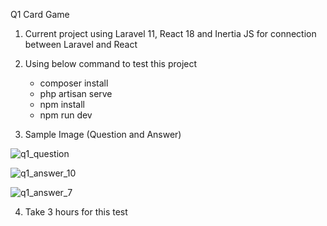 Q1 Card Game
1. Current project using Laravel 11, React 18 and Inertia JS for connection between Laravel and React
2. Using below command to test this project
    - composer install
    - php artisan serve
    - npm install
    - npm run dev

3. Sample Image (Question and Answer)

![q1_question](https://github.com/Rexyou/fullstack_test/assets/17044873/7a427b65-7ca2-41e9-8241-cd3b06752ac1)

![q1_answer_10](https://github.com/Rexyou/fullstack_test/assets/17044873/dc8b810f-b0bc-451e-b2ff-4f11a8e3942e)

![q1_answer_7](https://github.com/Rexyou/fullstack_test/assets/17044873/64fb1526-2edc-4c0c-ac5e-25a383fc70e6)

4. Take 3 hours for this test
